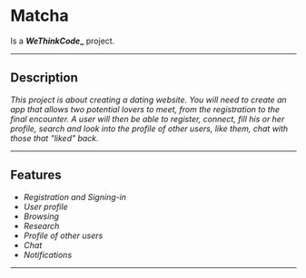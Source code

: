 # Matcha
Is a **_WeThinkCode__** project.

<hr />

<h2> Description </h2>
<p>
  <em>
    This project is about creating a dating website.
    You will need to create an app that allows two potential lovers to meet, from the registration to the final encounter.
    A user will then be able to register, connect, fill his or her profile, search and look into the profile of other users, like them, chat with those that "liked" back.
  </em>
</p>

<hr />

<h2> Features </h2>
<p>
  <ul>
    <li>
      <em>Registration and Signing-in</em>
    </li>
    <li>
      <em>User profile</em>
    </li>
    <li>
      <em>Browsing</em>
    </li>
    <li>
      <em>Research</em>
    </li>
    <li>
      <em>Profile of other users</em>
    </li>
    <li>
      <em>Chat</em>
    </li>
    <li>
      <em>Notifications</em>
    </li>
  </ul>
</p>
<hr />
